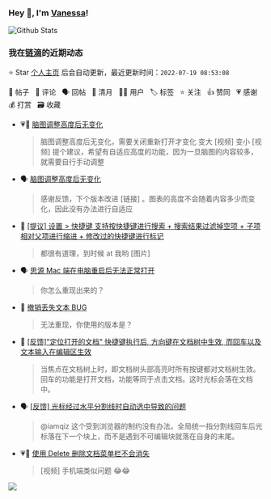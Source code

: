 ### Hey 👋, I'm [Vanessa](http://vanessa.b3log.org/)!

![Github Stats](https://github-readme-stats.vercel.app/api?username=Vanessa219&show_icons=true)

<!--events start -->

### 我在[链滴](https://ld246.com)的近期动态

⭐️ Star [个人主页](https://github.com/Vanessa219/Vanessa219) 后会自动更新，最近更新时间：`2022-07-19 08:53:08`

📝 帖子 &nbsp; 💬 评论 &nbsp; 🗣 回帖 &nbsp; 🌙 清月 &nbsp; 👨‍💻 用户 &nbsp; 🏷️ 标签 &nbsp; ⭐️ 关注 &nbsp; 👍 赞同 &nbsp; 💗 感谢 &nbsp; 💰 打赏 &nbsp; 🗃 收藏

* 💗📝 [脑图调整高度后无变化](https://ld246.com/article/1657940962562)

  > 脑图调整高度后无变化，需要关闭重新打开才变化 变大 [视频] 变小 [视频] 提个建议，希望有自适应高度的功能，因为一旦脑图的内容较多，就需要自行手动调整
* 🗣 [脑图调整高度后无变化](https://ld246.com/article/1657940962562/comment/1658128927828#comments)

  > 感谢反馈，下个版本改进 [链接] 。图表的高度不会随着内容多少而变化，因此没有办法进行自适应
* 💬 [[提议] 设置 &gt; 快捷键 支持按快捷键进行搜索 + 搜索结果过滤掉空项 + 子项相对父项进行缩进 + 修改过的快捷键进行标记](https://ld246.com/article/1658137698098/comment/1658161753612#comments)

  > 都很有道理，到时候 at 我哟 [图片]
* 🗣 [思源 Mac 端在电脑重启后无法正常打开](https://ld246.com/article/1654917652395/comment/1658054512375#comments)

  > 你怎么重现出来的？
* 💬 [撤销丢失文本 BUG](https://ld246.com/article/1658044009137/comment/1658159268026#comments)

  > 无法重现，你使用的版本是？
* 💬 [[反馈]"定位打开的文档" 快捷键执行后, 方向键在文档树中生效, 而回车以及文本输入在编辑区生效](https://ld246.com/article/1658035662996/comment/1658159126841#comments)

  > 当焦点在文档树上时，即文档树头部高亮时所有按键都对文档树生效。 回车的功能是打开文档，功能等同于点击文档。这时光标会落在文档中。
* 🗣 [[反馈] 光标经过水平分割线时自动选中导致的问题](https://ld246.com/article/1657340915693/comment/1658034266269#comments)

  > @iamqiz 这个受到浏览器的制约没有办法。全局统一指分割线回车后光标落在下一个块上，而不是遇到不可编辑块就落在自身的末尾。
* 💗💬 [使用 Delete 删除文档菜单栏不会消失](https://ld246.com/article/1657969292700/comment/1658147006669#comments)

  > [视频] 手机端类似问题 😂😂


<!--events end -->

<a title="Hits" target="_blank" href="https://github.com/Vanessa219/Vanessa219"><img src="https://hits.b3log.org/Vanessa219/Vanessa219.svg"></a>
